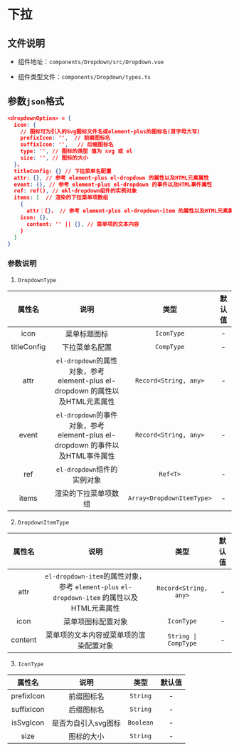 # 下拉
## 文件说明

- 组件地址：`components/Dropdown/src/Dropdown.vue`

- 组件类型文件：`components/Dropdown/types.ts`

## 参数`json`格式

  ```json
  <dropdownOption> = {
    icon: {
      // 图标可为引入的Svg图标文件名或element-plus的图标名(首字母大写)
      prefixIcon: '',  // 前缀图标名
      suffixIcon: '',	// 后缀图标名
      type: '', // 图标的类型 值为 svg 或 el
      size: '', // 图标的大小
    }，
    titleConfig: {} // 下拉菜单名配置
    attr: {}, // 参考 element-plus el-dropdown 的属性以及HTML元素属性
    event: {}, // 参考 element-plus el-dropdown 的事件以及HTML事件属性
    ref: ref(), // ekl-dropdown组件的实例对象
    items: [  // 渲染的下拉菜单项数组
      {
        attr：{}， // 参考 element-plus el-dropdown-item 的属性以及HTML元素属性
  	  icon: {},
        content: '' || {}, // 菜单项的文本内容
      }
    ]
  }
  ```

### 参数说明

  1. `DropdownType`

|   属性名    |                             说明                             |           类型            | 默认值 |
| :---------: | :----------------------------------------------------------: | :-----------------------: | :----: |
|    icon     |                         菜单标题图标                         |        `IconType`         |   -    |
| titleConfig |                        下拉菜单名配置                        |        `CompType`         |   -    |
|    attr     | `el-dropdown`的属性对象，参考 element-plus el-dropdown 的属性以及HTML元素属性 |   `Record<String, any>`   |   -    |
|    event    | `el-dropdown`的事件对象，参考 element-plus el-dropdown 的事件以及HTML事件属性 |   `Record<String, any>`   |   -    |
|     ref     |                 `el-dropdown`组件的实例对象                  |         `Ref<T>`          |   -    |
|   items   |                     渲染的下拉菜单项数组                     | `Array<DropdownItemType>` |   -    |

  2. `DropdownItemType`

| 属性名  |                             说明                             |         类型          | 默认值 |
| :-----: | :----------------------------------------------------------: | :-------------------: | :----: |
|  attr   | `el-dropdown-item`的属性对象，参考 `element-plus` `el-dropdown-item` 的属性以及HTML元素属性 | `Record<String, any>` |   -    |
|  icon   |                      菜单项图标配置对象                      |      `IconType`       |   -    |
| content |            菜单项的文本内容或菜单项的渲染配置对象            | `String \| CompType`  |   -    |

  3. `IconType`

|   属性名   |        说明         |   类型    | 默认值 |
| :--------: | :-----------------: | :-------: | :----: |
| prefixIcon |     前缀图标名      | `String`  |   -    |
| suffixIcon |     后缀图标名      | `String`  |   -    |
| isSvgIcon  | 是否为自引入svg图标 | `Boolean` |   -    |
|    size    |     图标的大小      | `String`  |   -    |